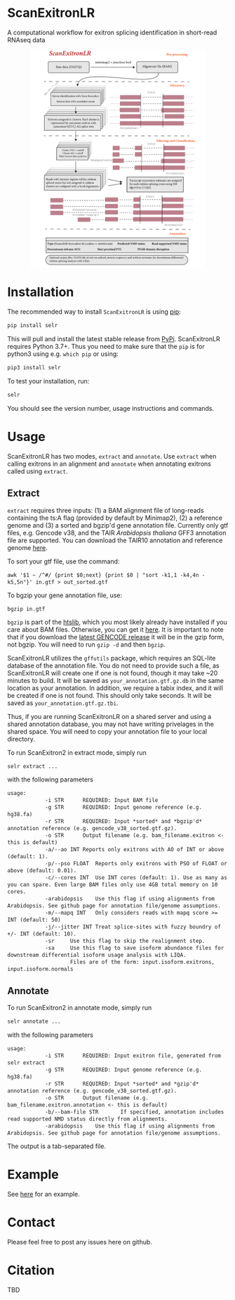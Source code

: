 # ScanExitronLR


A computational workflow for exitron splicing identification in short-read RNAseq data
<p align="center">
<img align="center" width="400" src="SELR_flowchart.png">
</p>

# Installation
The recommended way to install `ScanExitronLR` is using [pip](https://pip.pypa.io/en/stable/):

```bash
pip install selr
```
This will pull and install the latest stable release from [PyPi](https://pypi.org/). ScanExitronLR requires Python 3.7+. Thus you need to make sure that the `pip` is for python3 using e.g. `which pip` or using: 
```bash 
pip3 install selr
```

To test your installation, run:

```bash
selr
```

You should see the version number, usage instructions and commands.

# Usage
ScanExitronLR has two modes, `extract` and `annotate`. Use `extract` when calling exitrons in an alignment and `annotate` when annotating exitrons called using `extract`.



## Extract
`extract` requires three inputs: (1) a BAM alignment file of long-reads containing the ts:A flag (provided by default by Minimap2), (2) a reference genome and (3) a sorted and bgzip'd gene annotation file. Currently only gtf files, e.g. Gencode v38, and the TAIR _Arabidopsis thaliana_ GFF3 annotation file are supported. You can download the TAIR10 annotation and reference genome [here](https://drive.google.com/drive/folders/1FNZ5HRJOvGeiMxMObXBPgTGC2E0l3yeE?usp=sharing).

To sort your gtf file, use the command:

```
awk '$1 ~ /^#/ {print $0;next} {print $0 | "sort -k1,1 -k4,4n -k5,5n"}' in.gtf > out_sorted.gtf
```

To bgzip your gene annotation file, use:

```
bgzip in.gtf
```

`bgzip` is part of the [htslib](http://www.htslib.org/), which you most likely already have installed if you care about BAM files. Otherwise, you can get it [here](http://www.htslib.org/). It is important to note that if you download the [latest GENCODE release](https://www.gencodegenes.org/human/) it will be in the gzip form, not bgzip. You will need to run `gzip -d` and then `bgzip`. 

ScanExitronLR utilizes the `gffutils` package, which requires an SQL-lite database of the annotation file. You do not need to provide such a file, as ScanExitronLR will create one if one is not found, though it may take ~20 minutes to build.  It will be saved as `your_annotation.gtf.gz.db` in the same location as your annotation. In addition, we require a tabix index, and it will be created if one is not found. This should only take seconds.  It will be saved as `your_annotation.gtf.gz.tbi`. 

Thus, if you are running ScanExitronLR on a shared server and using a shared annotation database, you may not have writing privelages in the shared space. You will need to copy your annotation file to your local directory.

To run ScanExitron2 in extract mode, simply run

```bash
selr extract ...
```
with the following parameters

```
usage:
    		-i STR		REQUIRED: Input BAM file
    		-g STR		REQUIRED: Input genome reference (e.g. hg38.fa)
    		-r STR		REQUIRED: Input *sorted* and *bgzip'd* annotation reference (e.g. gencode_v38_sorted.gtf.gz).
    		-o STR		Output filename (e.g. bam_filename.exitron <- this is default)
    		-a/--ao INT	Reports only exitrons with AO of INT or above (default: 1).
    		-p/--pso FLOAT	Reports only exitrons with PSO of FLOAT or above (default: 0.01).
    		-c/--cores INT	Use INT cores (default: 1). Use as many as you can spare. Even large BAM files only use 4GB total memory on 10 cores.
    		-arabidopsis	Use this flag if using alignments from Arabidopsis. See github page for annotation file/genome assumptions.
    		-m/--mapq INT	Only considers reads with mapq score >= INT (default: 50)
    		-j/--jitter INT	Treat splice-sites with fuzzy boundry of +/- INT (default: 10).
    		-sr		Use this flag to skip the realignment step.
    		-sa		Use this flag to save isoform abundance files for downstream differential isoform usage analysis with LIQA.
    				Files are of the form: input.isoform.exitrons, input.isoform.normals
```

## Annotate

To run ScanExitron2 in annotate mode, simply run

```bash
selr annotate ...
```
with the following parameters

```
usage:
    		-i STR		REQUIRED: Input exitron file, generated from selr extract
    		-g STR		REQUIRED: Input genome reference (e.g. hg38.fa)
    		-r STR		REQUIRED: Input *sorted* and *gzip'd* annotation reference (e.g. gencode_v38_sorted.gtf.gz).
    		-o STR		Output filename (e.g. bam_filename.exitron.annotation <- this is default)
    		-b/--bam-file STR		If specified, annotation includes read supported NMD status directly from alignments.
    		-arabidopsis	Use this flag if using alignments from Arabidopsis. See github page for annotation file/genome assumptions.
```

The output is a tab-separated file.

# Example

See [here](https://github.com/ylab-hi/ScanExitronLR/tree/main/test_data) for an example. 

# Contact

Please feel free to post any issues here on github.

# Citation

TBD

